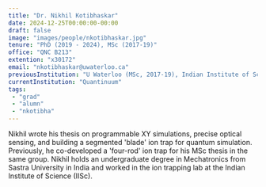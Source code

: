 ```yaml
---
title: "Dr. Nikhil Kotibhaskar"
date: 2024-12-25T00:00:00-00:00
draft: false
image: "images/people/nkotibhaskar.jpg"
tenure: "PhD (2019 - 2024), MSc (2017-19)"
office: "QNC B213"
extention: "x30172"
email: "nkotibhaskar@uwaterloo.ca"
previousInstitution: "U Waterloo (MSc, 2017-19), Indian Institute of Science, Bangalore (2016-17)"
currentInstitution: "Quantinuum"
tags:
 - "grad"
 - "alumn"
 - "nkotibha"
---
```


Nikhil wrote his thesis on programmable XY simulations, precise optical sensing, and building a segmented 'blade' ion trap for quantum simulation. Previously, he co-developed a 'four-rod' ion trap for his MSc thesis in the same group. Nikhil holds an undergraduate degree in Mechatronics from Sastra University in India and worked in the ion trapping lab at the Indian Institute of Science (IISc). 
